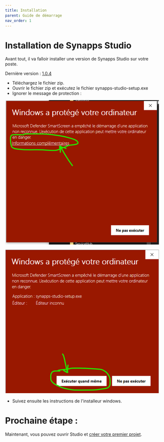 ```yaml
---
title: Installation
parent: Guide de démarrage
nav_order: 1
---
```


# Installation de Synapps Studio

Avant tout, il va falloir installer une version de Synapps Studio sur votre poste.

<!-- {% include disclaimer-beta.md %} -->

Dernière version : [1.0.4](https://github.com/witsa/synapps/releases/download/1.0.4/synapps-studio-setup.zip)

- Téléchargez le fichier zip.
- Ouvrir le fichier zip et exécutez le fichier synapps-studio-setup.exe
- Ignorer le message de protection :

![SynApps](../assets/install-warning-message.png)

![SynApps](../assets/install-warning-message-2.png)

- Suivez ensuite les instructions de l'installeur windows.


# Prochaine étape :
Maintenant, vous pouvez ouvrir Studio et [créer votre premier projet](./first-project).

